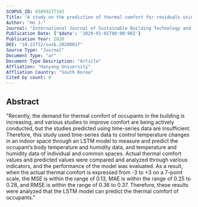 ```yaml
---
SCOPUS_ID: 85099277103
Title: "A study on the prediction of thermal comfort for residuals using LSTM deep learning model"
Author: "Ho J."
Journal: "International Journal of Sustainable Building Technology and Urban Development"
Publication Date: {'$date': '2020-01-01T00:00:00Z'}
Publication Year: 2020
DOI: "10.22712/susb.20200017"
Source Type: "Journal"
Document Type: "ar"
Document Type Description: "Article"
Affliation: "Hanyang University"
Affliation Country: "South Korea"
Cited by count: 0
---
```


## Abstract
"Recently, the demand for thermal comfort of occupants in the building is increasing, and various studies to improve comfort are being actively conducted, but the studies predicted using time-series data are insufficient. Therefore, this study used time-series data to control temperature changes in an indoor space through an LSTM model to measure and predict the occupant’s body temperature and humidity data, and temperature and humidity data of individual and common spaces. Actual thermal comfort values and predicted values were compared and analyzed through various indicators, and the performance of the model was evaluated. As a result, when the actual thermal comfort is expressed from -3 to +3 on a 7-point scale, the MSE is within the range of 0.13, MAE is within the range of 0.25 to 0.28, and RMSE is within the range of 0.36 to 0.37. Therefore, these results were analyzed that the LSTM model can predict the thermal comfort of occupants."
